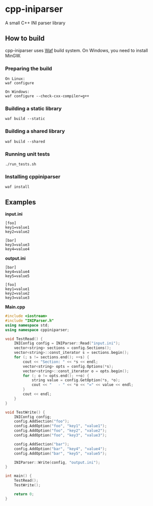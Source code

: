 # cpp-iniparser
A small C++ INI parser library

## How to build
cpp-iniparser uses [Waf](https://github.com/waf-project/waf) build system. On Windows, you need to install MinGW.

### Preparing the build
    On Linux:
    waf configure

    On Windows:
    waf configure --check-cxx-compiler=g++

### Building a static library
    waf build --static

### Building a shared library
    waf build --shared

### Running unit tests
    ./run_tests.sh

### Installing cppiniparser
    waf install

## Examples
__input.ini__
```
[foo]
key1=value1
key2=value2

[bar]
key3=value3
key4=value4
```
__output.ini__
```
[bar]
key4=value4
key5=value5

[foo]
key1=value1
key2=value2
key3=value3
```
__Main.cpp__
```c++
#include <iostream>
#include "INIParser.h"
using namespace std;
using namespace cppiniparser;

void TestRead() {
    INIConfig config = INIParser::Read("input.ini");
    vector<string> sections = config.Sections();
    vector<string>::const_iterator s = sections.begin();
    for (; s != sections.end(); ++s) {
        cout << "Section: " << *s << endl;
        vector<string> opts = config.Options(*s);
        vector<string>::const_iterator o = opts.begin();
        for (; o != opts.end(); ++o) {
            string value = config.GetOption(*s, *o);
            cout << "   - " << *o << "=" << value << endl;
        }
        cout << endl;
    }
}

void TestWrite() {
    INIConfig config;
    config.AddSection("foo");
    config.AddOption("foo", "key1", "value1");
    config.AddOption("foo", "key2", "value2");
    config.AddOption("foo", "key3", "value3");

    config.AddSection("bar");
    config.AddOption("bar", "key4", "value4");
    config.AddOption("bar", "key5", "value5");

    INIParser::Write(config, "output.ini");
}

int main() {
    TestRead();
    TestWrite();

    return 0;
}
```
